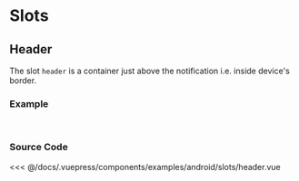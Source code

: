 # Slots

## Header

The slot `header` is a container just above the notification i.e. inside device's border.

### Example
<br>

<Demo componentName="examples/android/slots/header" />

### Source Code

<SourceCode>

<<< @/docs/.vuepress/components/examples/android/slots/header.vue

</SourceCode>
